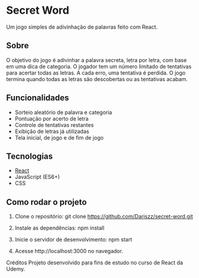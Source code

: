 # Secret Word

Um jogo simples de adivinhação de palavras feito com React.

## Sobre

O objetivo do jogo é adivinhar a palavra secreta, letra por letra, com base em uma dica de categoria. O jogador tem um número limitado de tentativas para acertar todas as letras. A cada erro, uma tentativa é perdida. O jogo termina quando todas as letras são descobertas ou as tentativas acabam.

## Funcionalidades

- Sorteio aleatório de palavra e categoria
- Pontuação por acerto de letra
- Controle de tentativas restantes
- Exibição de letras já utilizadas
- Tela inicial, de jogo e de fim de jogo

## Tecnologias

- [React](https://react.dev/)
- JavaScript (ES6+)
- CSS

## Como rodar o projeto

1. Clone o repositório:
   git clone https://github.com/Dariszz/secret-word.git

2. Instale as dependências:
   npm install

3. Inicie o servidor de desenvolvimento:
   npm start

4. Acesse http://localhost:3000 no navegador.

Créditos
Projeto desenvolvido para fins de estudo no curso de React da Udemy.

